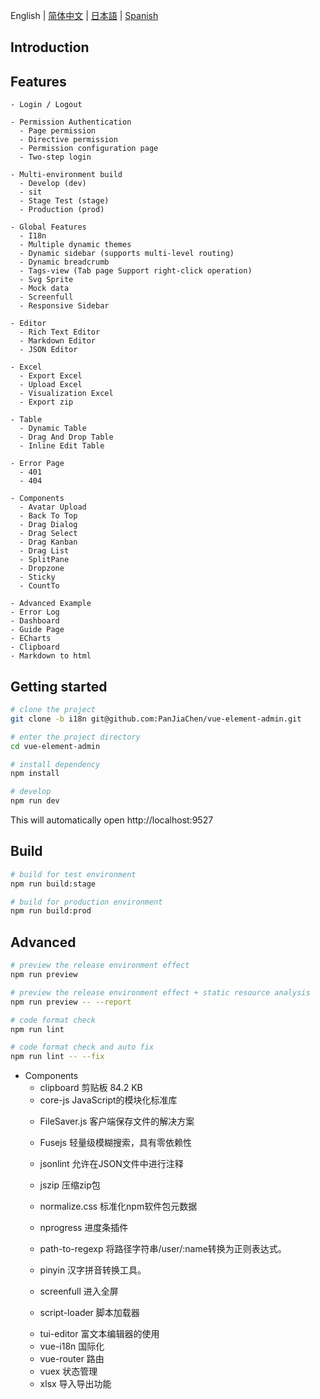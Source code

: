 

English | [简体中文](./README.zh-CN.md) | [日本語](./README.ja.md) | [Spanish](./README.es.md)

## Introduction

## Features

```
- Login / Logout

- Permission Authentication
  - Page permission
  - Directive permission
  - Permission configuration page
  - Two-step login

- Multi-environment build
  - Develop (dev)
  - sit
  - Stage Test (stage)
  - Production (prod)

- Global Features
  - I18n
  - Multiple dynamic themes
  - Dynamic sidebar (supports multi-level routing)
  - Dynamic breadcrumb
  - Tags-view (Tab page Support right-click operation)
  - Svg Sprite
  - Mock data
  - Screenfull
  - Responsive Sidebar

- Editor
  - Rich Text Editor
  - Markdown Editor
  - JSON Editor

- Excel
  - Export Excel
  - Upload Excel
  - Visualization Excel
  - Export zip

- Table
  - Dynamic Table
  - Drag And Drop Table
  - Inline Edit Table

- Error Page
  - 401
  - 404

- Components
  - Avatar Upload
  - Back To Top
  - Drag Dialog
  - Drag Select
  - Drag Kanban
  - Drag List
  - SplitPane
  - Dropzone
  - Sticky
  - CountTo

- Advanced Example
- Error Log
- Dashboard
- Guide Page
- ECharts
- Clipboard
- Markdown to html
```

## Getting started

```bash
# clone the project
git clone -b i18n git@github.com:PanJiaChen/vue-element-admin.git

# enter the project directory
cd vue-element-admin

# install dependency
npm install

# develop
npm run dev
```

This will automatically open http://localhost:9527

## Build

```bash
# build for test environment
npm run build:stage

# build for production environment
npm run build:prod
```

## Advanced

```bash
# preview the release environment effect
npm run preview

# preview the release environment effect + static resource analysis
npm run preview -- --report

# code format check
npm run lint

# code format check and auto fix
npm run lint -- --fix
```
- Components
  - clipboard        剪贴板 84.2 KB
  - core-js          JavaScript的模块化标准库
  <!-- - driver.js        引导页 -->
  - FileSaver.js     客户端保存文件的解决方案

  - Fusejs           轻量级模糊搜索，具有零依赖性
  - jsonlint         允许在JSON文件中进行注释
  - jszip            压缩zip包
  - normalize.css    标准化npm软件包元数据
  - nprogress        进度条插件
  - path-to-regexp   将路径字符串/user/:name转换为正则表达式。
  - pinyin           汉字拼音转换工具。
  - screenfull       进入全屏
  - script-loader    脚本加载器
  <!-- - sortablejs       插件实现拖拽排序效果 -->
  - tui-editor       富文本编辑器的使用
  <!-- - vue-count-to    （数字滚动）插件 -->
  - vue-i18n         国际化
  - vue-router       路由
  <!-- - vue-splitpane    垂直水平分割窗口)插件 -->
  <!-- - vuedraggable     拖拽功能的 -->
  - vuex             状态管理
  - xlsx             导入导出功能

